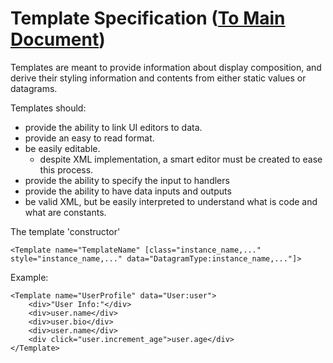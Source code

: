 # Template Specification ([To Main Document](./README.md))

Templates are meant to provide information about display composition, and derive their styling information and contents from either static values or datagrams.

Templates should:
- provide the ability to link UI editors to data.
- provide an easy to read format.
- be easily editable.
  - despite XML implementation, a smart editor must be created to ease this process.
- provide the ability to specify the input to handlers
- provide the ability to have data inputs and outputs
- be valid XML, but be easily interpreted to understand what is code and what are constants.

The template 'constructor'

`<Template name="TemplateName" [class="instance_name,..." style="instance_name,..." data="DatagramType:instance_name,..."]>`

Example:

    <Template name="UserProfile" data="User:user">
        <div>"User Info:"</div>
        <div>user.name</div>
        <div>user.bio</div>
        <div>user.name</div>
        <div click="user.increment_age">user.age</div>
    </Template>